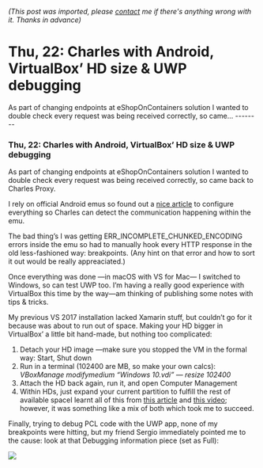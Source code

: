 *(This post was imported, please [contact](#/contact) me if there's anything wrong with it. Thanks in advance)*

  # Thu, 22: Charles with Android, VirtualBox’ HD size & UWP debugging

   As part of changing endpoints at eShopOnContainers solution I wanted to double check every request was being received correctly, so came…   --------
  
### Thu, 22: Charles with Android, VirtualBox’ HD size & UWP debugging

As part of changing endpoints at eShopOnContainers solution I wanted to double check every request was being received correctly, so came back to Charles Proxy.

I rely on official Android emus so found out a [nice article](https://dzone.com/articles/charles-proxy-in-android-emulator) to configure everything so Charles can detect the communication happening within the emu.

The bad thing’s I was getting ERR_INCOMPLETE_CHUNKED_ENCODING errors inside the emu so had to manually hook every HTTP response in the old less-fashioned way: breakpoints. (Any hint on that error and how to sort it out would be really appreaciated.)

Once everything was done —in macOS with VS for Mac— I switched to Windows, so can test UWP too. I’m having a really good experience with VirtualBox this time by the way—am thinking of publishing some notes with tips & tricks.

My previous VS 2017 installation lacked Xamarin stuff, but couldn’t go for it because was about to run out of space. Making your HD bigger in VirtualBox’ a little bit hand-made, but nothing too complicated:


  1. Detach your HD image —make sure you stopped the VM in the formal way: Start, Shut down
  2. Run in a terminal (102400 are MB, so make your own calcs): _VBoxManage modifymedium “Windows 10.vdi” — resize 102400_
  3. Attach the HD back again, run it, and open Computer Management
  4. Within HDs, just expand your current partition to fulfill the rest of available spaceI learnt all of this from [this article](https://www.jesusamieiro.com/how-to-resize-a-virtual-machines-disk-in-virtualbox/) and [this video](https://www.youtube.com/watch?v=7Aqx-VHv2_k); however, it was something like a mix of both which took me to succeed.

Finally, trying to debug PCL code with the UWP app, none of my breakpoints were hitting, but my friend Sergio immediately pointed me to the cause: look at that Debugging information piece (set as Full):

  
![](https://cdn-images-1.medium.com/max/1000/1*9paf348GHCuucXvSRcLEfQ.png)